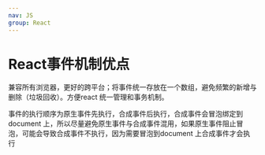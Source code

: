 ```yaml
---
nav: JS
group: React
---
```


# React事件机制优点

兼容所有浏览器，更好的跨平台；将事件统一存放在一个数组，避免频繁的新增与删除（垃圾回收）。方便react 统一管理和事务机制。

事件的执行顺序为原生事件先执行，合成事件后执行，合成事件会冒泡绑定到document 上，所以尽量避免原生事件与合成事件混用，如果原生事件阻止冒泡，可能会导致合成事件不执行，因为需要冒泡到document 上合成事件才会执行
